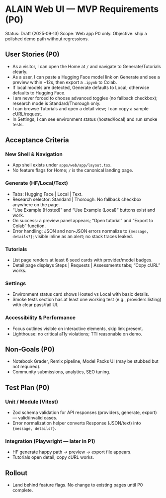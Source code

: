 # ALAIN Web UI — MVP Requirements (P0)

Status: Draft (2025‑09‑13)
Scope: Web app P0 only. Objective: ship a polished demo path without regressions.

## User Stories (P0)
- As a visitor, I can open the Home at `/` and navigate to Generate/Tutorials clearly.
- As a user, I can paste a Hugging Face model link on Generate and see a preview within ~12s, then export a `.ipynb` to Colab.
- If local models are detected, Generate defaults to Local; otherwise defaults to Hugging Face.
- I am never forced to choose advanced toggles (no fallback checkbox); research mode is Standard/Thorough only.
- I can browse Tutorials and open a detail view; I can copy a sample cURL/request.
- In Settings, I can see environment status (hosted/local) and run smoke tests.

## Acceptance Criteria

### New Shell & Navigation
- App shell exists under `apps/web/app/layout.tsx`.
- No feature flags for Home; `/` is the canonical landing page.

### Generate (HF/Local/Text)
- Tabs: Hugging Face | Local | Text.
- Research selector: Standard | Thorough. No fallback checkbox anywhere on the page.
- “Use Example (Hosted)” and “Use Example (Local)” buttons exist and work.
- On success: a preview panel appears; “Open tutorial” and “Export to Colab” function.
- Error handling: JSON and non‑JSON errors normalize to `{message, details?}`; visible inline as an alert; no stack traces leaked.

### Tutorials
- List page renders at least 6 seed cards with provider/model badges.
- Detail page displays Steps | Requests | Assessments tabs; “Copy cURL” works.

### Settings
- Environment status card shows Hosted vs Local with basic details.
- Smoke tests section has at least one working test (e.g., providers listing) with clear pass/fail UI.

### Accessibility & Performance
- Focus outlines visible on interactive elements, skip link present.
- Lighthouse: no critical a11y violations; TTI reasonable on demo.

## Non‑Goals (P0)
- Notebook Grader, Remix pipeline, Model Packs UI (may be stubbed but not required).
- Community submissions, analytics, SEO tuning.

## Test Plan (P0)

### Unit / Module (Vitest)
- Zod schema validation for API responses (providers, generate, export) — valid/invalid cases.
- Error normalization helper converts Response (JSON/text) into `{message, details?}`.

### Integration (Playwright — later in P1)
- HF generate happy path → preview → export file appears.
- Tutorials open detail; copy cURL works.

## Rollout
- Land behind feature flags. No change to existing pages until P0 complete.
